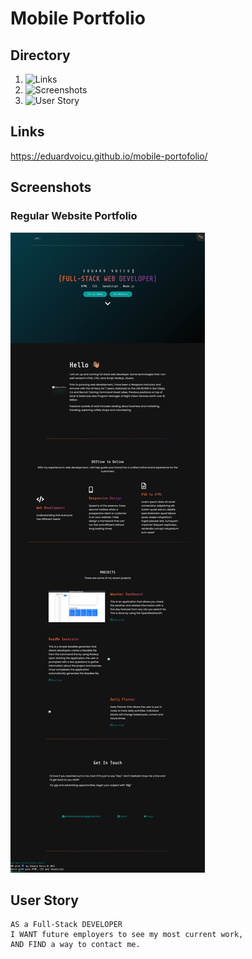 # Mobile Portfolio

## Directory

1. ![Links](#links)
2. ![Screenshots](#screenshots)
3. ![User Story](#user_story)

## Links

https://eduardvoicu.github.io/mobile-portofolio/

## Screenshots

### Regular Website Portfolio
![Regular Version](images/regularportfolio.png)

## User Story
```
AS a Full-Stack DEVELOPER
I WANT future employers to see my most current work,
AND FIND a way to contact me.
```
